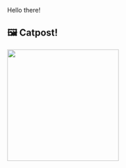 Hello there!



## 🖼️ Catpost!

<sub>
    <img src="https://cdn2.thecatapi.com/images/ac5.jpg" height="256">
</sub>

